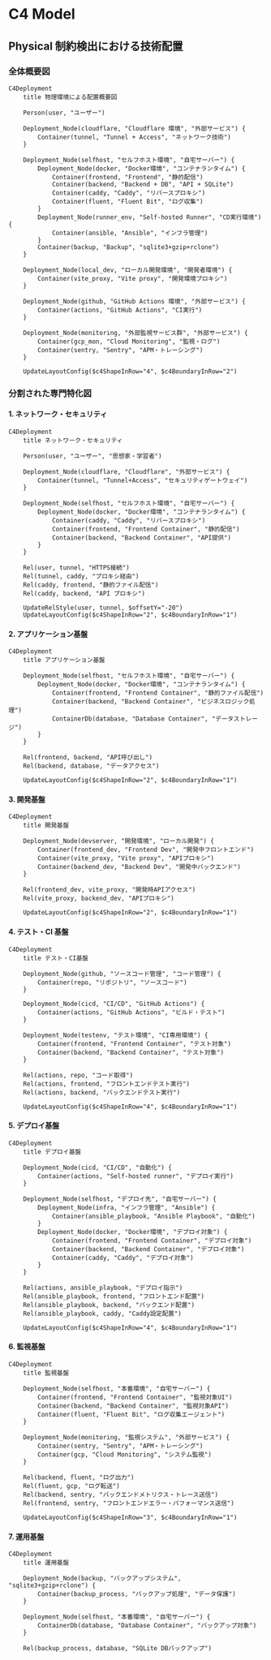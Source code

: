 <!-- markdownlint-disable MD024 -->

# C4 Model

## Physical 制約検出における技術配置

### 全体概要図

<!-- REFERENCE_BEGIN: physical-environment-overview-diagram -->

```mermaid
C4Deployment
    title 物理環境による配置概要図

    Person(user, "ユーザー")

    Deployment_Node(cloudflare, "Cloudflare 環境", "外部サービス") {
        Container(tunnel, "Tunnel + Access", "ネットワーク技術")
    }

    Deployment_Node(selfhost, "セルフホスト環境", "自宅サーバー") {
        Deployment_Node(docker, "Docker環境", "コンテナランタイム") {
            Container(frontend, "Frontend", "静的配信")
            Container(backend, "Backend + DB", "API + SQLite")
            Container(caddy, "Caddy", "リバースプロキシ")
            Container(fluent, "Fluent Bit", "ログ収集")
        }
        Deployment_Node(runner_env, "Self-hosted Runner", "CD実行環境") {
            Container(ansible, "Ansible", "インフラ管理")
        }
        Container(backup, "Backup", "sqlite3+gzip+rclone")
    }

    Deployment_Node(local_dev, "ローカル開発環境", "開発者環境") {
        Container(vite_proxy, "Vite proxy", "開発環境プロキシ")
    }

    Deployment_Node(github, "GitHub Actions 環境", "外部サービス") {
        Container(actions, "GitHub Actions", "CI実行")
    }

    Deployment_Node(monitoring, "外部監視サービス群", "外部サービス") {
        Container(gcp_mon, "Cloud Monitoring", "監視・ログ")
        Container(sentry, "Sentry", "APM・トレーシング")
    }

    UpdateLayoutConfig($c4ShapeInRow="4", $c4BoundaryInRow="2")
```

<!-- REFERENCE_END: physical-environment-overview-diagram -->

### 分割された専門特化図

#### 1. ネットワーク・セキュリティ

<!-- REFERENCE_BEGIN: physical-network-infrastructure-diagram -->

```mermaid
C4Deployment
    title ネットワーク・セキュリティ

    Person(user, "ユーザー", "思想家・学習者")

    Deployment_Node(cloudflare, "Cloudflare", "外部サービス") {
        Container(tunnel, "Tunnel+Access", "セキュリティゲートウェイ")
    }

    Deployment_Node(selfhost, "セルフホスト環境", "自宅サーバー") {
        Deployment_Node(docker, "Docker環境", "コンテナランタイム") {
            Container(caddy, "Caddy", "リバースプロキシ")
            Container(frontend, "Frontend Container", "静的配信")
            Container(backend, "Backend Container", "API提供")
        }
    }

    Rel(user, tunnel, "HTTPS接続")
    Rel(tunnel, caddy, "プロキシ経由")
    Rel(caddy, frontend, "静的ファイル配信")
    Rel(caddy, backend, "API プロキシ")

    UpdateRelStyle(user, tunnel, $offsetY="-20")
    UpdateLayoutConfig($c4ShapeInRow="2", $c4BoundaryInRow="1")
```

<!-- REFERENCE_END: physical-network-infrastructure-diagram -->

#### 2. アプリケーション基盤

<!-- REFERENCE_BEGIN: physical-application-infrastructure-diagram -->

```mermaid
C4Deployment
    title アプリケーション基盤

    Deployment_Node(selfhost, "セルフホスト環境", "自宅サーバー") {
        Deployment_Node(docker, "Docker環境", "コンテナランタイム") {
            Container(frontend, "Frontend Container", "静的ファイル配信")
            Container(backend, "Backend Container", "ビジネスロジック処理")
            ContainerDb(database, "Database Container", "データストレージ")
        }
    }

    Rel(frontend, backend, "API呼び出し")
    Rel(backend, database, "データアクセス")

    UpdateLayoutConfig($c4ShapeInRow="2", $c4BoundaryInRow="1")
```

<!-- REFERENCE_END: physical-application-infrastructure-diagram -->

#### 3. 開発基盤

<!-- REFERENCE_BEGIN: physical-development-infrastructure-diagram -->

```mermaid
C4Deployment
    title 開発基盤

    Deployment_Node(devserver, "開発環境", "ローカル開発") {
        Container(frontend_dev, "Frontend Dev", "開発中フロントエンド")
        Container(vite_proxy, "Vite proxy", "APIプロキシ")
        Container(backend_dev, "Backend Dev", "開発中バックエンド")
    }

    Rel(frontend_dev, vite_proxy, "開発時APIアクセス")
    Rel(vite_proxy, backend_dev, "APIプロキシ")

    UpdateLayoutConfig($c4ShapeInRow="2", $c4BoundaryInRow="1")
```

<!-- REFERENCE_END: physical-development-infrastructure-diagram -->

#### 4. テスト・CI 基盤

<!-- REFERENCE_BEGIN: physical-testing-ci-infrastructure-diagram -->

```mermaid
C4Deployment
    title テスト・CI基盤

    Deployment_Node(github, "ソースコード管理", "コード管理") {
        Container(repo, "リポジトリ", "ソースコード")
    }

    Deployment_Node(cicd, "CI/CD", "GitHub Actions") {
        Container(actions, "GitHub Actions", "ビルド・テスト")
    }

    Deployment_Node(testenv, "テスト環境", "CI専用環境") {
        Container(frontend, "Frontend Container", "テスト対象")
        Container(backend, "Backend Container", "テスト対象")
    }

    Rel(actions, repo, "コード取得")
    Rel(actions, frontend, "フロントエンドテスト実行")
    Rel(actions, backend, "バックエンドテスト実行")

    UpdateLayoutConfig($c4ShapeInRow="4", $c4BoundaryInRow="1")
```

<!-- REFERENCE_END: physical-testing-ci-infrastructure-diagram -->

#### 5. デプロイ基盤

<!-- REFERENCE_BEGIN: physical-deployment-infrastructure-diagram -->

```mermaid
C4Deployment
    title デプロイ基盤

    Deployment_Node(cicd, "CI/CD", "自動化") {
        Container(actions, "Self-hosted runner", "デプロイ実行")
    }

    Deployment_Node(selfhost, "デプロイ先", "自宅サーバー") {
        Deployment_Node(infra, "インフラ管理", "Ansible") {
            Container(ansible_playbook, "Ansible Playbook", "自動化")
        }
        Deployment_Node(docker, "Docker環境", "デプロイ対象") {
            Container(frontend, "Frontend Container", "デプロイ対象")
            Container(backend, "Backend Container", "デプロイ対象")
            Container(caddy, "Caddy", "デプロイ対象")
        }
    }

    Rel(actions, ansible_playbook, "デプロイ指示")
    Rel(ansible_playbook, frontend, "フロントエンド配置")
    Rel(ansible_playbook, backend, "バックエンド配置")
    Rel(ansible_playbook, caddy, "Caddy設定配置")

    UpdateLayoutConfig($c4ShapeInRow="4", $c4BoundaryInRow="1")
```

<!-- REFERENCE_END: physical-deployment-infrastructure-diagram -->

#### 6. 監視基盤

<!-- REFERENCE_BEGIN: physical-monitoring-infrastructure-diagram -->

```mermaid
C4Deployment
    title 監視基盤

    Deployment_Node(selfhost, "本番環境", "自宅サーバー") {
        Container(frontend, "Frontend Container", "監視対象UI")
        Container(backend, "Backend Container", "監視対象API")
        Container(fluent, "Fluent Bit", "ログ収集エージェント")
    }

    Deployment_Node(monitoring, "監視システム", "外部サービス") {
        Container(sentry, "Sentry", "APM・トレーシング")
        Container(gcp, "Cloud Monitoring", "システム監視")
    }

    Rel(backend, fluent, "ログ出力")
    Rel(fluent, gcp, "ログ転送")
    Rel(backend, sentry, "バックエンドメトリクス・トレース送信")
    Rel(frontend, sentry, "フロントエンドエラー・パフォーマンス送信")

    UpdateLayoutConfig($c4ShapeInRow="3", $c4BoundaryInRow="1")
```

<!-- REFERENCE_END: physical-monitoring-infrastructure-diagram -->

#### 7. 運用基盤

<!-- REFERENCE_BEGIN: physical-operations-infrastructure-diagram -->

```mermaid
C4Deployment
    title 運用基盤

    Deployment_Node(backup, "バックアップシステム", "sqlite3+gzip+rclone") {
        Container(backup_process, "バックアップ処理", "データ保護")
    }

    Deployment_Node(selfhost, "本番環境", "自宅サーバー") {
        ContainerDb(database, "Database Container", "バックアップ対象")
    }

    Rel(backup_process, database, "SQLite DBバックアップ")
```

<!-- REFERENCE_END: physical-operations-infrastructure-diagram -->
